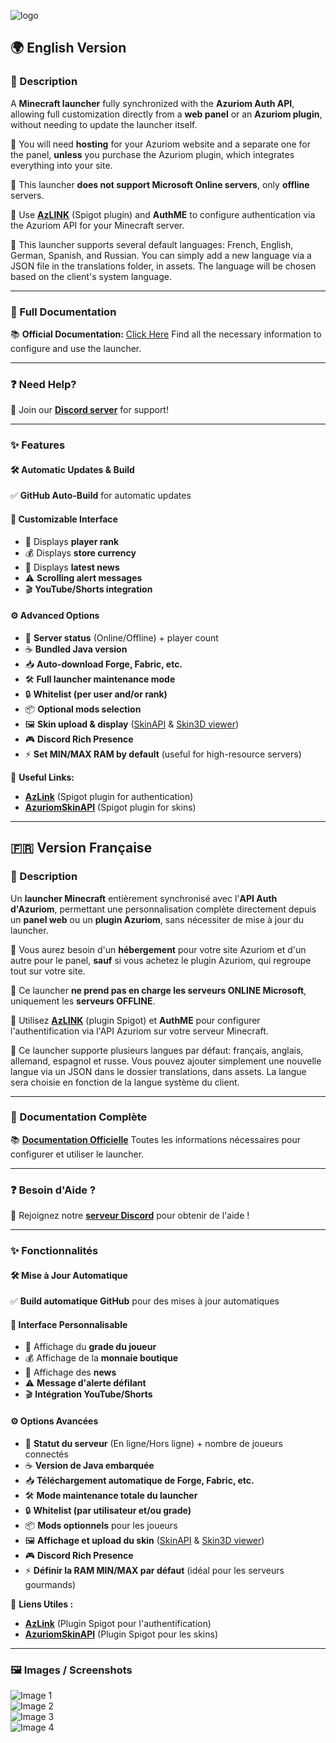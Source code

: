 ![logo](https://centralcorp.github.io/minecraft_title.png)

## 🌍 English Version

### 📝 Description
A **Minecraft launcher** fully synchronized with the **Azuriom Auth API**, allowing full customization directly from a **web panel** or an **Azuriom plugin**, without needing to update the launcher itself.

🔹 You will need **hosting** for your Azuriom website and a separate one for the panel, **unless** you purchase the Azuriom plugin, which integrates everything into your site.

🔹 This launcher **does not support Microsoft Online servers**, only **offline** servers.

🔹 Use **[AzLINK](https://azuriom.com/fr/azlink)** (Spigot plugin) and **AuthME** to configure authentication via the Azuriom API for your Minecraft server.

🔹 This launcher supports several default languages: French, English, German, Spanish, and Russian. You can simply add a new language via a JSON file in the translations folder, in assets.
The language will be chosen based on the client's system language.

---

### 📖 Full Documentation
📚 **Official Documentation:** [Click Here](https://centralcorp.github.io/)
Find all the necessary information to configure and use the launcher.

---

### ❓ Need Help?
💬 Join our **[Discord server](https://discord.gg/VCmNXHvf77)** for support!

---

### ✨ Features

#### 🛠️ Automatic Updates & Build
✅ **GitHub Auto-Build** for automatic updates

#### 🎨 Customizable Interface
- 🏅 Displays **player rank**
- 💰 Displays **store currency**
- 📰 Displays **latest news**
- ⚠️ **Scrolling alert messages**
- 🎬 **YouTube/Shorts integration**

#### ⚙️ Advanced Options
- 🔵 **Server status** (Online/Offline) + player count
- ☕ **Bundled Java version**
- 📥 **Auto-download Forge, Fabric, etc.**
- 🛠️ **Full launcher maintenance mode**
- 🔒 **Whitelist (per user and/or rank)**
- 📦 **Optional mods selection**
- 🖼️ **Skin upload & display** ([SkinAPI](https://market.azuriom.com/resources/18) & [Skin3D viewer](https://market.azuriom.com/resources/148))
- 🎮 **Discord Rich Presence**
- ⚡ **Set MIN/MAX RAM by default** (useful for high-resource servers)

🔗 **Useful Links:**
- **[AzLink](https://azuriom.com/fr/azlink)** (Spigot plugin for authentication)
- **[AzuriomSkinAPI](https://www.spigotmc.org/resources/azuriomskinapi-1-8-1-21.112676/)** (Spigot plugin for skins)

---

## 🇫🇷 Version Française

### 📝 Description
Un **launcher Minecraft** entièrement synchronisé avec l'**API Auth d'Azuriom**, permettant une personnalisation complète directement depuis un **panel web** ou un **plugin Azuriom**, sans nécessiter de mise à jour du launcher.

🔹 Vous aurez besoin d'un **hébergement** pour votre site Azuriom et d'un autre pour le panel, **sauf** si vous achetez le plugin Azuriom, qui regroupe tout sur votre site.

🔹 Ce launcher **ne prend pas en charge les serveurs ONLINE Microsoft**, uniquement les **serveurs OFFLINE**.

🔹 Utilisez **[AzLINK](https://azuriom.com/fr/azlink)** (plugin Spigot) et **AuthME** pour configurer l'authentification via l'API Azuriom sur votre serveur Minecraft.

🔹 Ce launcher supporte plusieurs langues par défaut: français, anglais, allemand, espagnol et russe. Vous pouvez ajouter simplement une nouvelle langue via un JSON dans le dossier translations, dans assets.
La langue sera choisie en fonction de la langue système du client.

---

### 📖 Documentation Complète
📚 **[Documentation Officielle](https://centralcorp.github.io/)**
Toutes les informations nécessaires pour configurer et utiliser le launcher.

---

### ❓ Besoin d'Aide ?
💬 Rejoignez notre **[serveur Discord](https://discord.gg/VCmNXHvf77)** pour obtenir de l'aide !

---

### ✨ Fonctionnalités

#### 🛠️ Mise à Jour Automatique
✅ **Build automatique GitHub** pour des mises à jour automatiques

#### 🎨 Interface Personnalisable
- 🏅 Affichage du **grade du joueur**
- 💰 Affichage de la **monnaie boutique**
- 📰 Affichage des **news**
- ⚠️ **Message d'alerte défilant**
- 🎬 **Intégration YouTube/Shorts**

#### ⚙️ Options Avancées
- 🔵 **Statut du serveur** (En ligne/Hors ligne) + nombre de joueurs connectés
- ☕ **Version de Java embarquée**
- 📥 **Téléchargement automatique de Forge, Fabric, etc.**
- 🛠️ **Mode maintenance totale du launcher**
- 🔒 **Whitelist (par utilisateur et/ou grade)**
- 📦 **Mods optionnels** pour les joueurs
- 🖼️ **Affichage et upload du skin** ([SkinAPI](https://market.azuriom.com/resources/18) & [Skin3D viewer](https://market.azuriom.com/resources/148))
- 🎮 **Discord Rich Presence**
- ⚡ **Définir la RAM MIN/MAX par défaut** (idéal pour les serveurs gourmands)

🔗 **Liens Utiles :**
- **[AzLink](https://azuriom.com/fr/azlink)** (Plugin Spigot pour l'authentification)
- **[AzuriomSkinAPI](https://www.spigotmc.org/resources/azuriomskinapi-1-8-1-21.112676/)** (Plugin Spigot pour les skins)

---

### 🖼️ Images / Screenshots

![Image 1](https://centralcorp.github.io/image.png)  
![Image 2](https://centralcorp.github.io/image2.png)  
![Image 3](https://centralcorp.github.io/image3.png)  
![Image 4](https://centralcorp.github.io/image4.png) 
